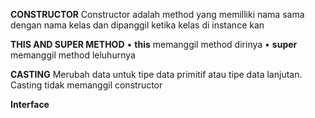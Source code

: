 **CONSTRUCTOR**
Constructor adalah method yang memilliki nama sama dengan nama kelas dan dipanggil ketika kelas di instance kan

**THIS AND SUPER METHOD**
 • **this** memanggil method dirinya
 • **super** memanggil method leluhurnya 

 **CASTING**
 Merubah data untuk tipe data primitif atau tipe data lanjutan. Casting tidak memanggil constructor

 **Interface**
 

 
